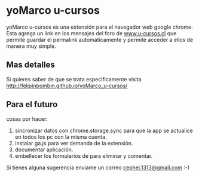 yoMarco u-cursos
================

yoMarco u-cursos es una extensión para el navegador web google chrome. Esta agrega un link en los mensajes del foro de www.u-cursos.cl que permite guardar el permalink automáticamente y permite acceder a ellos de manera muy simple.

Mas detalles
------------
Si quieres saber de que se trata especificamente visita http://felipinbombin.github.io/yoMarco_u-cursos/

Para el futuro
--------------

cosas por hacer:

1. sincronizar datos con chrome.storage.sync para que la app se actualice en todos los pc ocn la misma cuenta.
2. instalar ga.js para ver demanda de la extensión.
3. documentar aplicación.
4. embellecer los formularios de para eliminar y comentar.

Si tienes alguna sugerencia enviame un correo cephei.1313@gmail.com :-)
